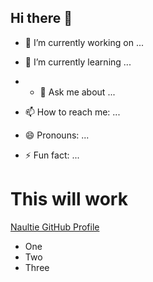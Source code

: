 ## Hi there 👋

- 🔭 I’m currently working on ...
- 🌱 I’m currently learning ...

- - 💬 Ask me about ...
- 📫 How to reach me: ...
- 😄 Pronouns: ...
- ⚡ Fun fact: ...
<!--
**naultie/naultie** is a ✨ _special_ ✨ repository because its `README.md` (this file) appears on your GitHub profile.

Here are some ideas to get you started:

- 🔭 I’m currently working on ...
- 🌱 I’m currently learning ...
- 👯 I’m looking to collaborate on ...
- 🤔 I’m looking for help with ...
- 💬 Ask me about ...
- 📫 How to reach me: ...
- 😄 Pronouns: ...
- ⚡ Fun fact: ...
-->

<h1>This will work</h1>

<a href="https://github.com/naultie" target="_blank">Naultie GitHub Profile</a>

<ul>
  <li>One</li>
  <li>Two</li>
  <li>Three</li>
</ul>
